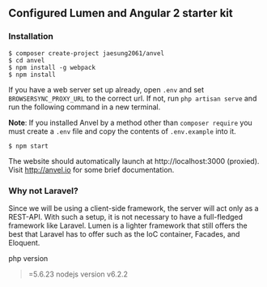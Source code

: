 ## Configured Lumen and Angular 2 starter kit

### Installation

    $ composer create-project jaesung2061/anvel
    $ cd anvel
    $ npm install -g webpack
    $ npm install
    
If you have a web server set up already, open `.env` and set `BROWSERSYNC_PROXY_URL` to the
correct url. If not, run `php artisan serve` and run the following command in a new terminal.

**Note**: If you installed Anvel by a method other than `composer require` you must
create a `.env` file and copy the contents of `.env.example` into it.

    $ npm start
    
The website should automatically launch at http://localhost:3000 (proxied). Visit
http://anvel.io for some brief documentation.

### Why not Laravel?

Since we will be using a client-side framework, the server will act only as a REST-API.
With such a setup, it is not necessary to have a full-fledged framework like Laravel.
Lumen is a lighter framework that still offers the best that Laravel has to offer such
as the IoC container, Facades, and Eloquent.

php version
>=5.6.23
nodejs version
v6.2.2